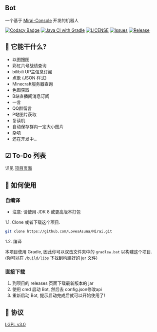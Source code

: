## Bot

一个基于 [Mirai-Console](https://github.com/mamoe/mirai-console) 开发的机器人


[![Codacy Badge](https://app.codacy.com/project/badge/Grade/0e2b2a8885684d4892274f2c9298c649)](https://www.codacy.com/manual/LovesAsuna/Mirai?utm_source=github.com&amp;utm_medium=referral&amp;utm_content=LovesAsuna/Mirai&amp;utm_campaign=Badge_Grade)
[![Java CI with Gradle](https://github.com/LovesAsuna/Mirai/workflows/Java%20CI%20with%20Gradle/badge.svg)](https://github.com/LovesAsuna/Mirai/actions)
[![LICENSE](https://img.shields.io/github/license/LovesAsuna/Mirai.svg?style=popout)](https://github.com/LovesAsuna/Mirai/blob/master/LICENSE)
[![Issues](https://img.shields.io/github/issues/StarWishsama/Nameless-Bot.svg?style=popout)](https://github.com/StarWishsama/Nameless-Bot/issues)
[![Release](https://img.shields.io/github/v/release/LovesAsuna/Mirai?include_prereleases)](https://github.com/LovesAsuna/Mirai/releases)

## 🎉 它能干什么?
* 以图搜图
* 彩虹六号战绩查询
* bilibili UP主信息订阅
* 点歌 (JSON 样式)
* Minecraft服务器查询
* 色图获取
* B站直播间消息订阅
* 一言
* QQ群留言
* P站图片获取
* 复读机
* 自动保存群内一定大小图片
* 杂项
* 还在开发中...

## ☑ To-Do 列表
详见 [项目页面](https://github.com/LovesAsuna/Mirai/projects/1)

## 💽 如何使用

### 自编译

- 注意: 请使用 JDK 8 或更高版本打包

1.1. Clone 或者下载这个项目.

```bash
git clone https://github.com/LovesAsuna/Mirai.git
```

1.2. 编译

本项目使用 Gradle, 因此你可以双击文件夹中的 `gradlew.bat` 以构建这个项目.
(你可以在 `/build/libs` 下找到构建好的 jar 文件)

### 直接下载
1. 到项目的 releases 页面下载最新版本的 jar
2. 使用 cmd 启动 Bot, 然后去 config.json修改api
3. 重新启动 Bot, 提示启动完成后就可以开始使用了!

## 📜 协议 
[LGPL v3.0](https://github.com/LovesAsuna/Mirai/blob/master/LICENSE)